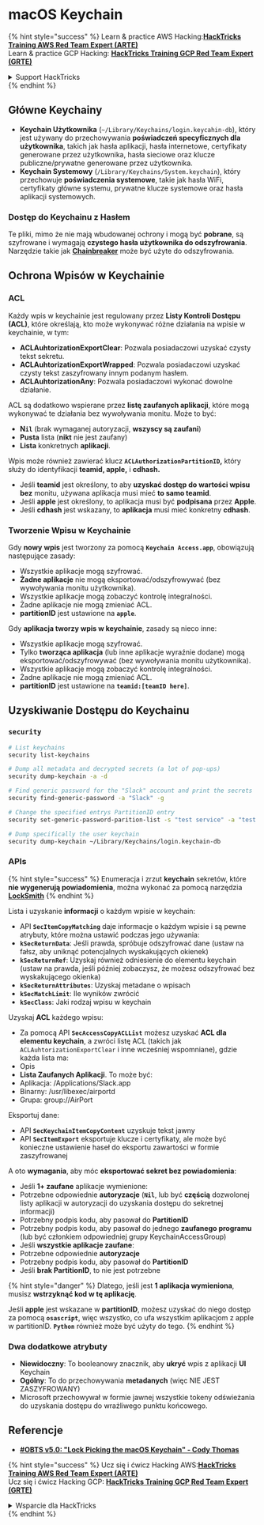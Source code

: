 # macOS Keychain

{% hint style="success" %}
Learn & practice AWS Hacking:<img src="../../.gitbook/assets/arte.png" alt="" data-size="line">[**HackTricks Training AWS Red Team Expert (ARTE)**](https://training.hacktricks.xyz/courses/arte)<img src="../../.gitbook/assets/arte.png" alt="" data-size="line">\
Learn & practice GCP Hacking: <img src="../../.gitbook/assets/grte.png" alt="" data-size="line">[**HackTricks Training GCP Red Team Expert (GRTE)**<img src="../../.gitbook/assets/grte.png" alt="" data-size="line">](https://training.hacktricks.xyz/courses/grte)

<details>

<summary>Support HackTricks</summary>

* Check the [**subscription plans**](https://github.com/sponsors/carlospolop)!
* **Join the** 💬 [**Discord group**](https://discord.gg/hRep4RUj7f) or the [**telegram group**](https://t.me/peass) or **follow** us on **Twitter** 🐦 [**@hacktricks\_live**](https://twitter.com/hacktricks\_live)**.**
* **Share hacking tricks by submitting PRs to the** [**HackTricks**](https://github.com/carlospolop/hacktricks) and [**HackTricks Cloud**](https://github.com/carlospolop/hacktricks-cloud) github repos.

</details>
{% endhint %}


## Główne Keychainy

* **Keychain Użytkownika** (`~/Library/Keychains/login.keycahin-db`), który jest używany do przechowywania **poświadczeń specyficznych dla użytkownika**, takich jak hasła aplikacji, hasła internetowe, certyfikaty generowane przez użytkownika, hasła sieciowe oraz klucze publiczne/prywatne generowane przez użytkownika.
* **Keychain Systemowy** (`/Library/Keychains/System.keychain`), który przechowuje **poświadczenia systemowe**, takie jak hasła WiFi, certyfikaty główne systemu, prywatne klucze systemowe oraz hasła aplikacji systemowych.

### Dostęp do Keychainu z Hasłem

Te pliki, mimo że nie mają wbudowanej ochrony i mogą być **pobrane**, są szyfrowane i wymagają **czystego hasła użytkownika do odszyfrowania**. Narzędzie takie jak [**Chainbreaker**](https://github.com/n0fate/chainbreaker) może być użyte do odszyfrowania.

## Ochrona Wpisów w Keychainie

### ACL

Każdy wpis w keychainie jest regulowany przez **Listy Kontroli Dostępu (ACL)**, które określają, kto może wykonywać różne działania na wpisie w keychainie, w tym:

* **ACLAuhtorizationExportClear**: Pozwala posiadaczowi uzyskać czysty tekst sekretu.
* **ACLAuhtorizationExportWrapped**: Pozwala posiadaczowi uzyskać czysty tekst zaszyfrowany innym podanym hasłem.
* **ACLAuhtorizationAny**: Pozwala posiadaczowi wykonać dowolne działanie.

ACL są dodatkowo wspierane przez **listę zaufanych aplikacji**, które mogą wykonywać te działania bez wywoływania monitu. Może to być:

* **N`il`** (brak wymaganej autoryzacji, **wszyscy są zaufani**)
* **Pusta** lista (**nikt** nie jest zaufany)
* **Lista** konkretnych **aplikacji**.

Wpis może również zawierać klucz **`ACLAuthorizationPartitionID`,** który służy do identyfikacji **teamid, apple,** i **cdhash.**

* Jeśli **teamid** jest określony, to aby **uzyskać dostęp do wartości wpisu** **bez** monitu, używana aplikacja musi mieć **to samo teamid**.
* Jeśli **apple** jest określony, to aplikacja musi być **podpisana** przez **Apple**.
* Jeśli **cdhash** jest wskazany, to **aplikacja** musi mieć konkretny **cdhash**.

### Tworzenie Wpisu w Keychainie

Gdy **nowy** **wpis** jest tworzony za pomocą **`Keychain Access.app`**, obowiązują następujące zasady:

* Wszystkie aplikacje mogą szyfrować.
* **Żadne aplikacje** nie mogą eksportować/odszyfrowywać (bez wywoływania monitu użytkownika).
* Wszystkie aplikacje mogą zobaczyć kontrolę integralności.
* Żadne aplikacje nie mogą zmieniać ACL.
* **partitionID** jest ustawione na **`apple`**.

Gdy **aplikacja tworzy wpis w keychainie**, zasady są nieco inne:

* Wszystkie aplikacje mogą szyfrować.
* Tylko **tworząca aplikacja** (lub inne aplikacje wyraźnie dodane) mogą eksportować/odszyfrowywać (bez wywoływania monitu użytkownika).
* Wszystkie aplikacje mogą zobaczyć kontrolę integralności.
* Żadne aplikacje nie mogą zmieniać ACL.
* **partitionID** jest ustawione na **`teamid:[teamID here]`**.

## Uzyskiwanie Dostępu do Keychainu

### `security`
```bash
# List keychains
security list-keychains

# Dump all metadata and decrypted secrets (a lot of pop-ups)
security dump-keychain -a -d

# Find generic password for the "Slack" account and print the secrets
security find-generic-password -a "Slack" -g

# Change the specified entrys PartitionID entry
security set-generic-password-parition-list -s "test service" -a "test acount" -S

# Dump specifically the user keychain
security dump-keychain ~/Library/Keychains/login.keychain-db
```
### APIs

{% hint style="success" %}
Enumeracja i zrzut **keychain** sekretów, które **nie wygenerują powiadomienia**, można wykonać za pomocą narzędzia [**LockSmith**](https://github.com/its-a-feature/LockSmith)
{% endhint %}

Lista i uzyskanie **informacji** o każdym wpisie w keychain:

* API **`SecItemCopyMatching`** daje informacje o każdym wpisie i są pewne atrybuty, które można ustawić podczas jego używania:
* **`kSecReturnData`**: Jeśli prawda, spróbuje odszyfrować dane (ustaw na fałsz, aby uniknąć potencjalnych wyskakujących okienek)
* **`kSecReturnRef`**: Uzyskaj również odniesienie do elementu keychain (ustaw na prawda, jeśli później zobaczysz, że możesz odszyfrować bez wyskakującego okienka)
* **`kSecReturnAttributes`**: Uzyskaj metadane o wpisach
* **`kSecMatchLimit`**: Ile wyników zwrócić
* **`kSecClass`**: Jaki rodzaj wpisu w keychain

Uzyskaj **ACL** każdego wpisu:

* Za pomocą API **`SecAccessCopyACLList`** możesz uzyskać **ACL dla elementu keychain**, a zwróci listę ACL (takich jak `ACLAuhtorizationExportClear` i inne wcześniej wspomniane), gdzie każda lista ma:
* Opis
* **Lista Zaufanych Aplikacji**. To może być:
* Aplikacja: /Applications/Slack.app
* Binarny: /usr/libexec/airportd
* Grupa: group://AirPort

Eksportuj dane:

* API **`SecKeychainItemCopyContent`** uzyskuje tekst jawny
* API **`SecItemExport`** eksportuje klucze i certyfikaty, ale może być konieczne ustawienie haseł do eksportu zawartości w formie zaszyfrowanej

A oto **wymagania**, aby móc **eksportować sekret bez powiadomienia**:

* Jeśli **1+ zaufane** aplikacje wymienione:
* Potrzebne odpowiednie **autoryzacje** (**`Nil`**, lub być **częścią** dozwolonej listy aplikacji w autoryzacji do uzyskania dostępu do sekretnej informacji)
* Potrzebny podpis kodu, aby pasował do **PartitionID**
* Potrzebny podpis kodu, aby pasował do jednego **zaufanego programu** (lub być członkiem odpowiedniej grupy KeychainAccessGroup)
* Jeśli **wszystkie aplikacje zaufane**:
* Potrzebne odpowiednie **autoryzacje**
* Potrzebny podpis kodu, aby pasował do **PartitionID**
* Jeśli **brak PartitionID**, to nie jest potrzebne

{% hint style="danger" %}
Dlatego, jeśli jest **1 aplikacja wymieniona**, musisz **wstrzyknąć kod w tę aplikację**.

Jeśli **apple** jest wskazane w **partitionID**, możesz uzyskać do niego dostęp za pomocą **`osascript`**, więc wszystko, co ufa wszystkim aplikacjom z apple w partitionID. **`Python`** również może być użyty do tego.
{% endhint %}

### Dwa dodatkowe atrybuty

* **Niewidoczny**: To booleanowy znacznik, aby **ukryć** wpis z aplikacji **UI** Keychain
* **Ogólny**: To do przechowywania **metadanych** (więc NIE JEST ZASZYFROWANY)
* Microsoft przechowywał w formie jawnej wszystkie tokeny odświeżania do uzyskania dostępu do wrażliwego punktu końcowego.

## Referencje

* [**#OBTS v5.0: "Lock Picking the macOS Keychain" - Cody Thomas**](https://www.youtube.com/watch?v=jKE1ZW33JpY)


{% hint style="success" %}
Ucz się i ćwicz Hacking AWS:<img src="../../.gitbook/assets/arte.png" alt="" data-size="line">[**HackTricks Training AWS Red Team Expert (ARTE)**](https://training.hacktricks.xyz/courses/arte)<img src="../../.gitbook/assets/arte.png" alt="" data-size="line">\
Ucz się i ćwicz Hacking GCP: <img src="../../.gitbook/assets/grte.png" alt="" data-size="line">[**HackTricks Training GCP Red Team Expert (GRTE)**<img src="../../.gitbook/assets/grte.png" alt="" data-size="line">](https://training.hacktricks.xyz/courses/grte)

<details>

<summary>Wsparcie dla HackTricks</summary>

* Sprawdź [**plany subskrypcyjne**](https://github.com/sponsors/carlospolop)!
* **Dołącz do** 💬 [**grupy Discord**](https://discord.gg/hRep4RUj7f) lub [**grupy telegramowej**](https://t.me/peass) lub **śledź** nas na **Twitterze** 🐦 [**@hacktricks\_live**](https://twitter.com/hacktricks\_live)**.**
* **Podziel się trikami hackingowymi, przesyłając PR-y do** [**HackTricks**](https://github.com/carlospolop/hacktricks) i [**HackTricks Cloud**](https://github.com/carlospolop/hacktricks-cloud) repozytoriów github.

</details>
{% endhint %}
